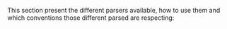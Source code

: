 This section present the different parsers available, how to use them and which conventions those different parsed are respecting:
